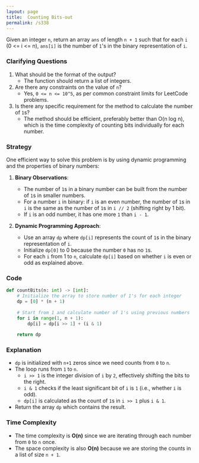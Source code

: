 ```yaml
---
layout: page
title:  Counting Bits-out
permalink: /s338
---
```

Given an integer `n`, return an array `ans` of length `n + 1` such that for each `i` (0 <= i <= n), `ans[i]` is the number of `1`'s in the binary representation of `i`.

### Clarifying Questions
1. What should be the format of the output?
   - The function should return a list of integers.
2. Are there any constraints on the value of `n`?
   - Yes, `0 <= n <= 10^5`, as per common constraint limits for LeetCode problems.
3. Is there any specific requirement for the method to calculate the number of `1`s?
   - The method should be efficient, preferably better than O(n log n), which is the time complexity of counting bits individually for each number.

### Strategy
One efficient way to solve this problem is by using dynamic programming and the properties of binary numbers:

1. **Binary Observations**:
   - The number of `1`s in a binary number can be built from the number of `1`s in smaller numbers.
   - For a number `i` in binary: if `i` is an even number, the number of `1`s in `i` is the same as the number of `1`s in `i // 2` (shifting right by 1 bit).
   - If `i` is an odd number, it has one more `1` than `i - 1`.

2. **Dynamic Programming Approach**:
   - Use an array `dp` where `dp[i]` represents the count of `1`s in the binary representation of `i`.
   - Initialize `dp[0]` to 0 because the number `0` has no `1`s.
   - For each `i` from 1 to `n`, calculate `dp[i]` based on whether `i` is even or odd as explained above.

### Code
```python
def countBits(n: int) -> [int]:
    # Initialize the array to store number of 1's for each integer
    dp = [0] * (n + 1)
    
    # Start from 1 and calculate number of 1's using previous numbers
    for i in range(1, n + 1):
        dp[i] = dp[i >> 1] + (i & 1)
    
    return dp
```

### Explanation
- `dp` is initialized with `n+1` zeros since we need counts from `0` to `n`.
- The loop runs from `1` to `n`.
  - `i >> 1` is the integer division of `i` by `2`, effectively shifting the bits to the right.
  - `i & 1` checks if the least significant bit of `i` is `1` (i.e., whether `i` is odd).
  - `dp[i]` is calculated as the count of `1`s in `i >> 1` plus `i & 1`.
- Return the array `dp` which contains the result.

### Time Complexity
- The time complexity is **O(n)** since we are iterating through each number from `0` to `n` once.
- The space complexity is also **O(n)** because we are storing the counts in a list of size `n + 1`.